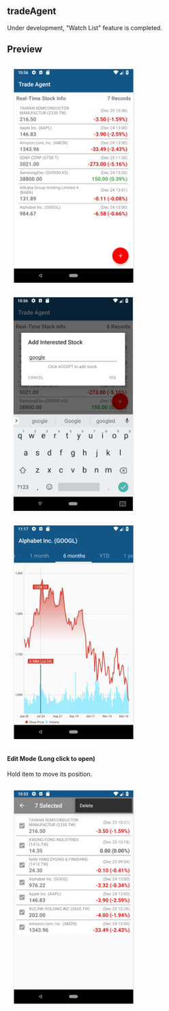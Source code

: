 ## tradeAgent
Under development, "Watch List" feature is completed.

## Preview
<img height="500px" style="margin:15px 15px 15px 15px" src="https://raw.githubusercontent.com/heytsai/tradeAgent/master/preview/watch_list.png" />
<img height="500px" style="margin:15px 15px 15px 15px" src="https://raw.githubusercontent.com/heytsai/tradeAgent/master/preview/add_to_watch_list.png" />
<img height="500px" style="margin:15px 15px 15px 15px" src="https://raw.githubusercontent.com/heytsai/tradeAgent/master/preview/chart.png" />

#### Edit Mode (Long click to open)
<p>Hold item to move its position.<p>
<img height="500px" style="margin:15px 15px 15px 15px" src="https://raw.githubusercontent.com/heytsai/tradeAgent/master/preview/edit_mode.png" />
